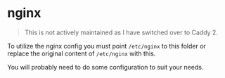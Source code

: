 nginx
=====

> This is not actively maintained as I have switched over to Caddy 2.

To utilize the nginx config you must point `/etc/nginx` to this folder or replace the original content of `/etc/nginx` with this.

You will probably need to do some configuration to suit your needs.
